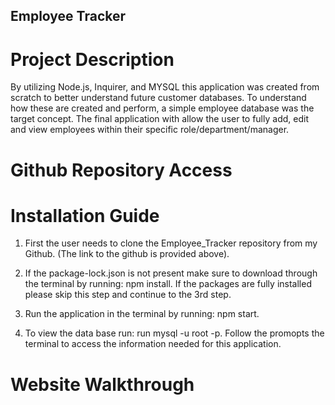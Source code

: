## Employee Tracker

# Project Description

By utilizing Node.js, Inquirer, and MYSQL this application was created from scratch to better understand future customer databases. To understand how these are created and perform, a simple employee database was the target concept. The final application with allow the user to fully add, edit and view employees within their specific role/department/manager.


# Github Repository Access

# Installation Guide

1. First the user needs to clone the Employee_Tracker repository from my Github. (The link to the github is provided above). 

2. If the package-lock.json is not present make sure to download through the terminal by running: npm install. If the packages are fully installed please skip this step and continue to the 3rd step.

3. Run the application in the terminal by running: npm start.

4. To view the data base run: run mysql -u root -p. Follow the promopts the terminal to access the information needed for this application.

# Website Walkthrough